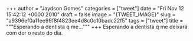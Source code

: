 
+++
author = "Jaydson Gomes"
categories = ["tweet"]
date = "Fri Nov 12 15:42:12 +0000 2010"
draft = false
image = "{TWEET_IMAGE}"
slug = "a9396ef0a11ee99f8f4823ee4d8c0c10badc22f5"
tags = ["tweet"]
title = """Esperando a dentista q me..."""
+++
Esperando a dentista q me deixará com dor o resto do dia.
